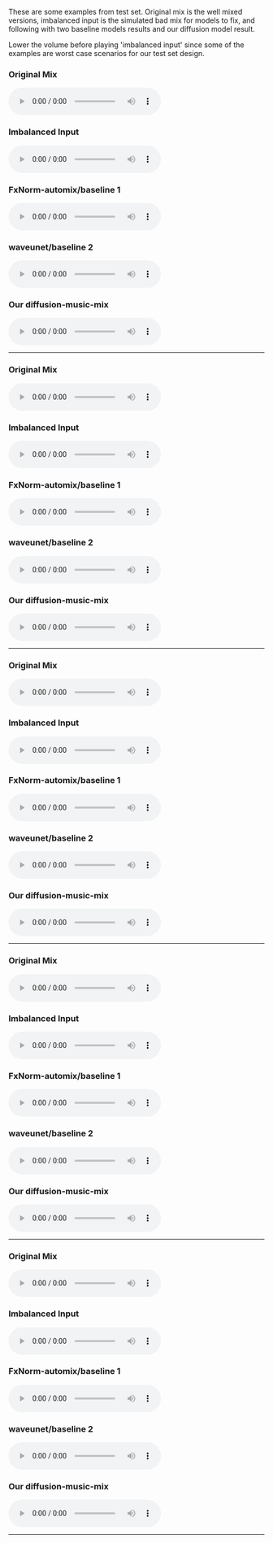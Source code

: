 <p>These are some examples from test set. Original mix is the well mixed versions, imbalanced input is the simulated bad mix for models to fix, and following with two baseline models results and our diffusion model result. </p>
<p>Lower the volume before playing 'imbalanced input' since some of the examples are worst case scenarios for our test set design.</p>

<h3>Original Mix</h3>
<audio controls>
    <source src="Dreamers Of The Ghetto - Heavy Love\mixture.wav" type="audio/wav">
    Your browser does not support the audio element.
</audio>

<h3>Imbalanced Input</h3>
<audio controls>
    <source src="Dreamers Of The Ghetto - Heavy Love\mix_twisted.wav" type="audio/wav">
    Your browser does not support the audio element.
</audio>

<h3>FxNorm-automix/baseline 1</h3>
<audio controls>
    <source src="Dreamers Of The Ghetto - Heavy Love\fxnorm.wav" type="audio/wav">
    Your browser does not support the audio element.
</audio>


<h3>waveunet/baseline 2</h3>
<audio controls>
    <source src="Dreamers Of The Ghetto - Heavy Love\mix_waveu.wav" type="audio/wav">
    Your browser does not support the audio element.
</audio>

<h3>Our diffusion-music-mix</h3>
<audio controls>
    <source src="Dreamers Of The Ghetto - Heavy Love\master.wav" type="audio/wav">
    Your browser does not support the audio element.
</audio>

<hr> 


<h3>Original Mix</h3>
<audio controls>
    <source src="Meaxic - Take A Step\mixture.wav" type="audio/wav">
    Your browser does not support the audio element.
</audio>

<h3>Imbalanced Input</h3>
<audio controls>
    <source src="Meaxic - Take A Step\mix_twisted.wav" type="audio/wav">
    Your browser does not support the audio element.
</audio>

<h3>FxNorm-automix/baseline 1</h3>
<audio controls>
    <source src="Meaxic - Take A Step\fxnorm.wav" type="audio/wav">
    Your browser does not support the audio element.
</audio>


<h3>waveunet/baseline 2</h3>
<audio controls>
    <source src="Meaxic - Take A Step\mix_waveu.wav" type="audio/wav">
    Your browser does not support the audio element.
</audio>

<h3>Our diffusion-music-mix</h3>
<audio controls>
    <source src="Meaxic - Take A Step\master.wav" type="audio/wav">
    Your browser does not support the audio element.
</audio>

<hr> 


<h3>Original Mix</h3>
<audio controls>
    <source src="PR - Happy Daze\mixture.wav" type="audio/wav">
    Your browser does not support the audio element.
</audio>

<h3>Imbalanced Input</h3>
<audio controls>
    <source src="PR - Happy Daze\mix_twisted.wav" type="audio/wav">
    Your browser does not support the audio element.
</audio>

<h3>FxNorm-automix/baseline 1</h3>
<audio controls>
    <source src="PR - Happy Daze\fxnorm.wav" type="audio/wav">
    Your browser does not support the audio element.
</audio>


<h3>waveunet/baseline 2</h3>
<audio controls>
    <source src="PR - Happy Daze\mix_waveu.wav" type="audio/wav">
    Your browser does not support the audio element.
</audio>

<h3>Our diffusion-music-mix</h3>
<audio controls>
    <source src="PR - Happy Daze\master.wav" type="audio/wav">
    Your browser does not support the audio element.
</audio>

<hr> 


<h3>Original Mix</h3>
<audio controls>
    <source src="Alexander Ross - Goodbye Bolero\mixture.wav" type="audio/wav">
    Your browser does not support the audio element.
</audio>

<h3>Imbalanced Input</h3>
<audio controls>
    <source src="Alexander Ross - Goodbye Bolero\mix_twisted.wav" type="audio/wav">
    Your browser does not support the audio element.
</audio>

<h3>FxNorm-automix/baseline 1</h3>
<audio controls>
    <source src="Alexander Ross - Goodbye Bolero\fxnorm.wav" type="audio/wav">
    Your browser does not support the audio element.
</audio>


<h3>waveunet/baseline 2</h3>
<audio controls>
    <source src="Alexander Ross - Goodbye Bolero\mix_waveu.wav" type="audio/wav">
    Your browser does not support the audio element.
</audio>

<h3>Our diffusion-music-mix</h3>
<audio controls>
    <source src="Alexander Ross - Goodbye Bolero\master.wav" type="audio/wav">
    Your browser does not support the audio element.
</audio>

<hr> 



<h3>Original Mix</h3>
<audio controls>
    <source src="Enda Reilly - Cur An Long Ag Seol\mixture.wav" type="audio/wav">
    Your browser does not support the audio element.
</audio>

<h3>Imbalanced Input</h3>
<audio controls>
    <source src="Enda Reilly - Cur An Long Ag Seol\mix_twisted.wav" type="audio/wav">
    Your browser does not support the audio element.
</audio>

<h3>FxNorm-automix/baseline 1</h3>
<audio controls>
    <source src="Enda Reilly - Cur An Long Ag Seol\fxnorm.wav" type="audio/wav">
    Your browser does not support the audio element.
</audio>


<h3>waveunet/baseline 2</h3>
<audio controls>
    <source src="Enda Reilly - Cur An Long Ag Seol\mix_waveu.wav" type="audio/wav">
    Your browser does not support the audio element.
</audio>

<h3>Our diffusion-music-mix</h3>
<audio controls>
    <source src="Enda Reilly - Cur An Long Ag Seol\master.wav" type="audio/wav">
    Your browser does not support the audio element.
</audio>

<hr> 

